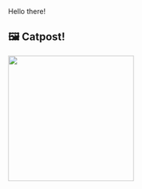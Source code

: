 Hello there!



## 🖼️ Catpost!

<sub>
    <img src="https://cdn2.thecatapi.com/images/e6r.jpg" height="256">
</sub>

